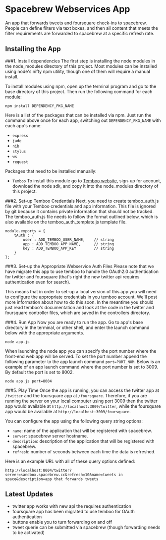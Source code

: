 Spacebrew Webservices App
==================  
An app that forwards tweets and foursquare check-ins to spacebrew. People can define filters via text boxes, and then all content that meets the filter requirements are forwarded to spacebrew at a specific refresh rate.

Installing the App  
---------------------
  
###1. Install dependencies 
The first step is installing the node modules in the node_modules directory of this project. Most modules can be installed using node's nifty npm utility, though one of them will require a manual install. 
  
To install modules using npm, open up the terminal program and go to the base directory of this project. Then run the following command for each module:   

```
npm install DEPENDENCY_PKG_NAME
```
  
Here is a list of the packages that can be installed via npm. Just run the command above once for each app, switching out `DEPENDENCY_PKG_NAME` with each app's name:  
* `express`  
* `jade`  
* `nib`  
* `stylus`  
* `ws`  
* `request`
  
Packages that need to be installed manually:  
* `Temboo` To install this module go to [Temboo website](http://www.temboo.com), sign-up for account, download the node sdk, and copy it into the node_modules directory of this project.  
  
###2. Set-up Temboo Credentials
Next, you need to create temboo_auth.js file with your Temboo credentials and app information. This file is ignored by git because it contains private information that should not be tracked. The temboo_auth.js file needs to follow the format outlined below, which is also available on the temboo_auth_template.js template file. 

```
module.exports = {
    tAuth : {
        user : ADD_TEMBOO_USER_NAME,	// string
        app : ADD_TEMBOO_APP_NAME,		// string
        key : ADD_TEMBOO_APP_KEY		// string
    }
};
```

###3. Set-up the Appropriate Webservice Auth Files
Please note that we have migrate this app to use temboo to handle the OAuth2.0 authentication for twitter and foursquare (that's right the new twitter api requires authentication even for search).  

This means that in order to set-up a local version of this app you will need to configure the appropriate credentials in you temboo account. We'll post more information about how to do this soon. In the meantime you should just read temboo's documentation and look at the code in the twitter and foursquare controller files, which are saved in the controllers directory.

###4. Run App
Now you are ready to run the app. Go to app's base directory in the terminal, or other shell, and enter the launch command below with the appropriate arguments.

```
node app.js
```
  
When launching the node app you can specify the port number where the front-end web app will be served. To set the port number append the following parameter to the app launch command  `port=PORT_NUM`. Below is an example of an app launch command where the port number is set to 3009. By default the port is set to 8002.
    
```
node app.js port=8004 
```  
    
###5. Play Time
Once the app is running, you can access the twitter app at `/twitter` and the foursquare app at `/foursquare`. Therefore, if you are running the server on your local computer using port 3009 then the twitter app would available at `http://localhost:3009/twitter`, while the foursquare app would be available at `http://localhost:3009/foursquare`.

You can configure the app using the following query string options:

* `name`: name of the application that will be registered with spacebrew. 
* `server`: spacebrew server hostname.
* `description`: description of the application that will be registered with spacebrew.
* `refresh`: number of seconds between each time the data is refreshed.

Here is an example URL with all of these query options defined:
```
http://localhost:8004/twitter?server=sandbox.spacebrew.cc&refresh=10&name=tweets in space&description=app that forwards tweets
```
  
Latest Updates
---------------------
* twitter app works with new api the requires authentication
* foursquare app has been migrated to use temboo for OAuth authentication
* buttons enable you to turn forwarding on and off
* tweet querie can be submitted via spacebrew (though forwarding needs to be activated) 
